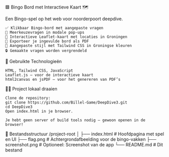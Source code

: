🟩 Bingo Bord met Interactieve Kaart 🗺️

Een Bingo-spel op het web voor noorderpoort deepdive.

    ✅ Klikbaar Bingo-bord met aangepaste vragen
    🧠 Meerkeuzevragen in modale pop-ups
    📍 Interactieve Leaflet-kaart met locaties in Groningen
    📄 Exporteer je ingevulde bord als PDF
    🎨 Aangepaste stijl met Tailwind CSS in Groningse kleuren
    🔒 Gemaakte vragen worden vergrendeld
    
🔧 Gebruikte Technologieën

    HTML, Tailwind CSS, JavaScript
    Leaflet.js – voor de interactieve kaart
    html2canvas en jsPDF – voor het genereren van PDF’s

🧑‍💻 Project lokaal draaien

    Clone de repository:
    git clone https://github.com/Billel-Game/DeepDive3.git
    cd DeepDive3
    Open index.html in je browser.

    Je hebt geen server of build tools nodig — gewoon openen in de browser!

📁 Bestandsstructuur
/project-root
│
├── index.html             # Hoofdpagina met spel en UI
├── flag.png               # Achtergrondafbeelding voor de bingo-vakken
├── screenshot.png         # Optioneel: Screenshot van de app
└── README.md              # Dit bestand
